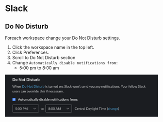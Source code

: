 # Slack

## Do No Disturb

Foreach workspace change your Do Not Disturb settings.

1. Click the workspace name in the top left.
2. Click Preferences.
3. Scroll to Do Not Disturb section
4. Change `Automatically disable notifications from:`
    * 5:00 pm to 8:00 am

![Slack Do Not Disturb](/images/slackDND.png "Slack Do Not Disturb")

